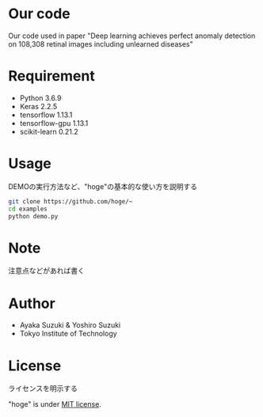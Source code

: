 # Our code
 
Our code used in paper "Deep learning achieves perfect anomaly detection on 108,308 retinal images including unlearned diseases"
 
# Requirement
 
* Python 3.6.9
* Keras 2.2.5
* tensorflow 1.13.1
* tensorflow-gpu 1.13.1
* scikit-learn 0.21.2
 
# Usage
 
DEMOの実行方法など、"hoge"の基本的な使い方を説明する
 
```bash
git clone https://github.com/hoge/~
cd examples
python demo.py
```
 
# Note
 
注意点などがあれば書く
 
# Author
 
* Ayaka Suzuki & Yoshiro Suzuki
* Tokyo Institute of Technology
 
# License
ライセンスを明示する
 
"hoge" is under [MIT license](https://en.wikipedia.org/wiki/MIT_License).
 
